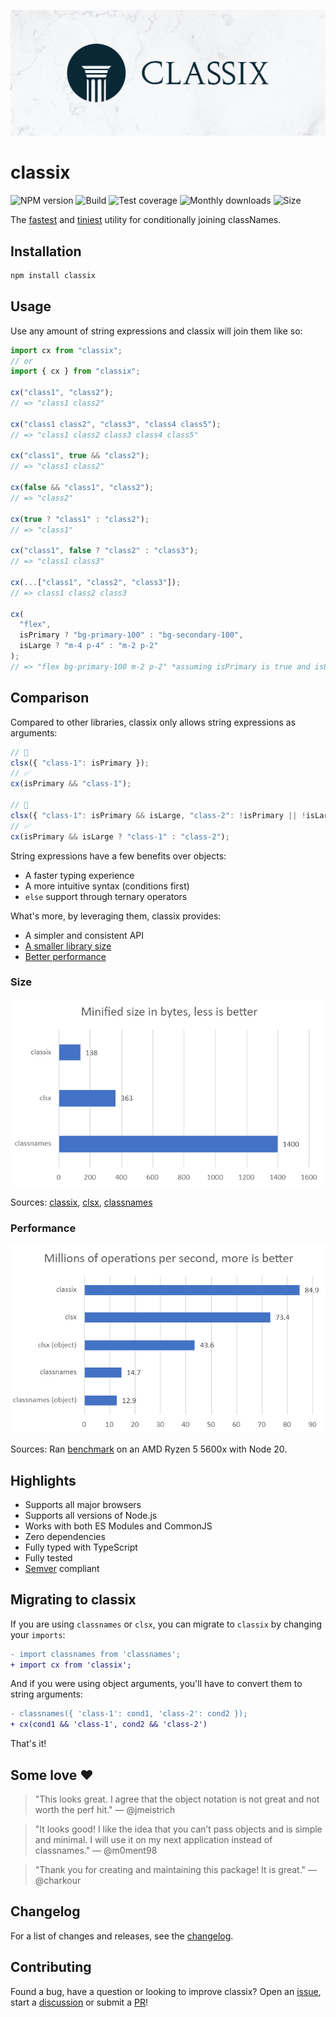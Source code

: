![Banner](media/banner.jpg)

# classix

![NPM version](https://img.shields.io/npm/v/classix?style=flat-square)
![Build](https://img.shields.io/github/actions/workflow/status/alexnault/classix/ci-and-publish.yml?branch=main&style=flat-square)
![Test coverage](https://img.shields.io/codecov/c/github/alexnault/classix?style=flat-square)
![Monthly downloads](https://img.shields.io/npm/dm/classix?style=flat-square)
![Size](https://img.shields.io/badge/dynamic/json?color=blue&label=size&query=$.size.uncompressedSize&url=https://deno.bundlejs.com?q=classix&style=flat-square)

The [fastest](#performance) and [tiniest](#size) utility for conditionally joining classNames.

## Installation

```bash
npm install classix
```

## Usage

Use any amount of string expressions and classix will join them like so:

```js
import cx from "classix";
// or
import { cx } from "classix";

cx("class1", "class2");
// => "class1 class2"

cx("class1 class2", "class3", "class4 class5");
// => "class1 class2 class3 class4 class5"

cx("class1", true && "class2");
// => "class1 class2"

cx(false && "class1", "class2");
// => "class2"

cx(true ? "class1" : "class2");
// => "class1"

cx("class1", false ? "class2" : "class3");
// => "class1 class3"

cx(...["class1", "class2", "class3"]);
// => class1 class2 class3

cx(
  "flex",
  isPrimary ? "bg-primary-100" : "bg-secondary-100",
  isLarge ? "m-4 p-4" : "m-2 p-2"
);
// => "flex bg-primary-100 m-2 p-2" *assuming isPrimary is true and isLarge is false
```

## Comparison

Compared to other libraries, classix only allows string expressions as arguments:

```js
// 🚫
clsx({ "class-1": isPrimary });
// ✅
cx(isPrimary && "class-1");

// 🚫
clsx({ "class-1": isPrimary && isLarge, "class-2": !isPrimary || !isLarge });
// ✅
cx(isPrimary && isLarge ? "class-1" : "class-2");
```

String expressions have a few benefits over objects:

- A faster typing experience
- A more intuitive syntax (conditions first)
- `else` support through ternary operators

What's more, by leveraging them, classix provides:

- A simpler and consistent API
- [A smaller library size](#size)
- [Better performance](#performance)

### Size

![Size comparison chart](media/size.png)

Sources: [classix](https://deno.bundlejs.com?q=classix), [clsx](https://deno.bundlejs.com?q=clsx), [classnames](https://deno.bundlejs.com?q=classnames)

### Performance

![Performance comparison chart](media/perf.png)

Sources: Ran [benchmark](benchmark/) on an AMD Ryzen 5 5600x with Node 20.

## Highlights

- Supports all major browsers
- Supports all versions of Node.js
- Works with both ES Modules and CommonJS
- Zero dependencies
- Fully typed with TypeScript
- Fully tested
- [Semver](https://semver.org/) compliant

## Migrating to classix

If you are using `classnames` or `clsx`, you can migrate to `classix` by changing your `imports`:

```diff
- import classnames from 'classnames';
+ import cx from 'classix';
```

And if you were using object arguments, you'll have to convert them to string arguments:

```diff
- classnames({ 'class-1': cond1, 'class-2': cond2 });
+ cx(cond1 && 'class-1', cond2 && 'class-2')
```

That's it!

## Some love ❤️

> "This looks great. I agree that the object notation is not great and not worth the perf hit." — @jmeistrich

> "It looks good! I like the idea that you can’t pass objects and is simple and minimal. I will use it on my next application instead of classnames." — @m0ment98

> "Thank you for creating and maintaining this package! It is great." — @charkour

## Changelog

For a list of changes and releases, see the [changelog](https://github.com/alexnault/classix/releases).

## Contributing

Found a bug, have a question or looking to improve classix? Open an [issue](https://github.com/alexnault/classix/issues/new), start a [discussion](https://github.com/alexnault/classix/discussions/new) or submit a [PR](https://github.com/alexnault/classix/fork)!
